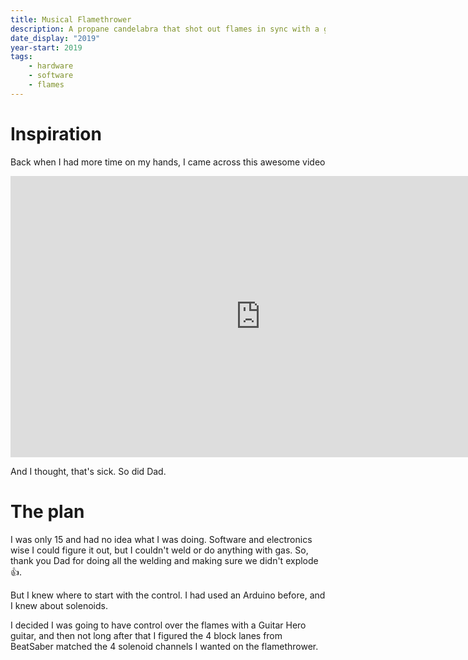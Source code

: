 ```yaml
---
title: Musical Flamethrower
description: A propane candelabra that shot out flames in sync with a guitar hero guitar or a BeatSaber map
date_display: "2019"
year-start: 2019
tags:
    - hardware
    - software
    - flames
---
```


# Inspiration

Back when I had more time on my hands, I came across this awesome video

<iframe width="800" height="450" src="https://www.youtube.com/embed/JY3MAoB89xM?si=olV4eU6XhA3sr_Ps" title="YouTube video player" frameborder="0" allow="accelerometer; autoplay; clipboard-write; encrypted-media; gyroscope; picture-in-picture; web-share" referrerpolicy="strict-origin-when-cross-origin" allowfullscreen></iframe>

And I thought, that's sick. So did Dad.

# The plan

I was only 15 and had no idea what I was doing. Software and electronics wise I could figure it out, but I couldn't weld or do anything with gas. So, thank you Dad for doing all the welding and making sure we didn't explode 👍.

But I knew where to start with the control. I had used an Arduino before, and I knew about solenoids. 

I decided I was going to have control over the flames with a Guitar Hero guitar, and then not long after that I figured the 4 block lanes from BeatSaber matched the 4 solenoid channels I wanted on the flamethrower. 